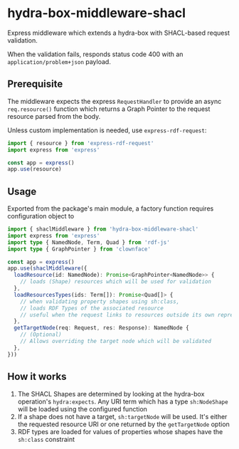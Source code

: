 # hydra-box-middleware-shacl

Express middleware which extends a hydra-box with SHACL-based request validation.

When the validation fails, responds status code 400 with an `application/problem+json` payload.

## Prerequisite

The middleware expects the express `RequestHandler` to provide an async `req.resource()` function which returns a Graph Pointer to the request resource parsed from the body.

Unless custom implementation is needed, use `express-rdf-request`:

```js
import { resource } from 'express-rdf-request'
import express from 'express'

const app = express()
app.use(resource)
```

## Usage

Exported from the package's main module, a factory function requires configuration object to

```typescript
import { shaclMiddleware } from 'hydra-box-middleware-shacl' 
import express from 'express'
import type { NamedNode, Term, Quad } from 'rdf-js'
import type { GraphPointer } from 'clownface'

const app = express()
app.use(shaclMiddleware({
  loadResource(id: NamedNode): Promise<GraphPointer<NamedNode>> {
    // loads (Shape) resources which will be used for validation   
  },
  loadResourcesTypes(ids: Term[]): Promise<Quad[]> {
    // when validating property shapes using sh:class,
    // loads RDF Types of the associated resource
    // useful when the request links to resources outside its own representation 
  },
  getTargetNode(req: Request, res: Response): NamedNode {
    // (Optional)
    // Allows overriding the target node which will be validated  
  },
}))
```

## How it works

1. The SHACL Shapes are determined by looking at the hydra-box operation's `hydra:expects`. Any URI term which has a type `sh:NodeShape` will be loaded using the configured function
2. If a shape does not have a target, `sh:targetNode` will be used. It's either the requested resource URI or one returned by the `getTargetNode` option
3. RDF types are loaded for values of properties whose shapes have the `sh:class` constraint
